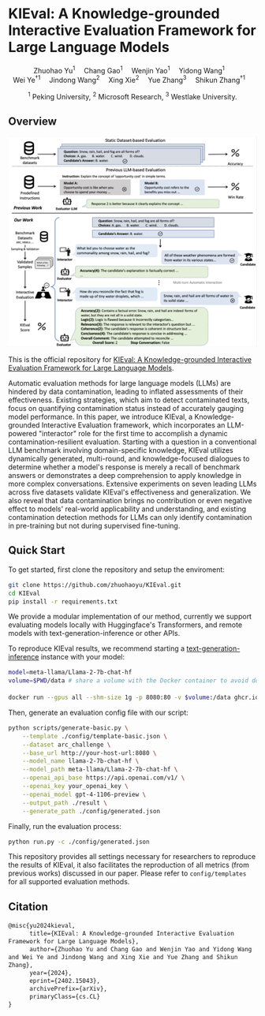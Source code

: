 # KIEval: A Knowledge-grounded Interactive Evaluation Framework for Large Language Models

<div align="center">
  <a>Zhuohao Yu<sup>1</sup></a>&emsp;
  <a>Chang Gao<sup>1</sup></a>&emsp;
  <a>Wenjin Yao<sup>1</sup></a>&emsp;
  <a>Yidong Wang<sup>1</sup></a>&emsp; <br>
  <a>Wei Ye<sup>†1</sup></a>&emsp;
  <a>Jindong Wang<sup>2</sup></a>&emsp;
  <a>Xing Xie<sup>2</sup></a>&emsp;
  <a>Yue Zhang<sup>3</sup></a>&emsp;
  <a>Shikun Zhang<sup>†1</sup></a>&emsp;
  <p> <sup>1</sup> Peking University, <sup>2</sup> Microsoft Research, <sup>3</sup> Westlake University.</p>
</div>



## Overview
<div align="center">

<a href="https://github.com/zhuohaoyu/KIEval/">
    <img src="figures/pipeline.png" alt="KIEval Pipeline" width="600" class="center">
</a>
</div>

This is the official repository for [KIEval: A Knowledge-grounded Interactive Evaluation Framework for Large Language Models](https://arxiv.org/abs/2402.15043).

Automatic evaluation methods for large language models (LLMs) are hindered by data contamination, leading to inflated assessments of their effectiveness. Existing strategies, which aim to detect contaminated texts, focus on quantifying contamination status instead of accurately gauging model performance. In this paper, we introduce KIEval, a Knowledge-grounded Interactive Evaluation framework, which incorporates an LLM-powered "interactor" role for the first time to accomplish a dynamic contamination-resilient evaluation. Starting with a question in a conventional LLM benchmark involving domain-specific knowledge, KIEval utilizes dynamically generated, multi-round, and knowledge-focused dialogues to determine whether a model's response is merely a recall of benchmark answers or demonstrates a deep comprehension to apply knowledge in more complex conversations. Extensive experiments on seven leading LLMs across five datasets validate KIEval's effectiveness and generalization. We also reveal that data contamination brings no contribution or even negative effect to models' real-world applicability and understanding, and existing contamination detection methods for LLMs can only identify contamination in pre-training but not during supervised fine-tuning.


## Quick Start

To get started, first clone the repository and setup the enviroment:

```bash
git clone https://github.com/zhuohaoyu/KIEval.git
cd KIEval
pip install -r requirements.txt
```

We provide a modular implementation of our method, currently we support evaluating models locally with Huggingface's Transformers, and remote models with text-generation-inference or other APIs.

To reproduce KIEval results, we recommend starting a [text-generation-inference](https://huggingface.co/docs/text-generation-inference/en/index) instance with your model:

```bash
model=meta-llama/Llama-2-7b-chat-hf
volume=$PWD/data # share a volume with the Docker container to avoid downloading weights every run

docker run --gpus all --shm-size 1g -p 8080:80 -v $volume:/data ghcr.io/huggingface/text-generation-inference:1.4 --model-id $model
```

 Then, generate an evaluation config file with our script:

```bash
python scripts/generate-basic.py \
    --template ./config/template-basic.json \
    --dataset arc_challenge \
    --base_url http://your-host-url:8080 \
    --model_name llama-2-7b-chat-hf \
    --model_path meta-llama/Llama-2-7b-chat-hf \
    --openai_api_base https://api.openai.com/v1/ \
    --openai_key your_openai_key \
    --openai_model gpt-4-1106-preview \
    --output_path ./result \
    --generate_path ./config/generated.json
```

Finally, run the evaluation process:

```bash
python run.py -c ./config/generated.json
```


This repository provides all settings necessary for researchers to reproduce the results of KIEval, it also facilitates the reproduction of all metrics (from previous works) discussed in our paper. Please refer to `config/templates` for all supported evaluation methods.


## Citation

```
@misc{yu2024kieval,
      title={KIEval: A Knowledge-grounded Interactive Evaluation Framework for Large Language Models}, 
      author={Zhuohao Yu and Chang Gao and Wenjin Yao and Yidong Wang and Wei Ye and Jindong Wang and Xing Xie and Yue Zhang and Shikun Zhang},
      year={2024},
      eprint={2402.15043},
      archivePrefix={arXiv},
      primaryClass={cs.CL}
}
```